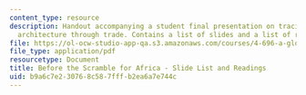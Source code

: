 ```yaml
---
content_type: resource
description: Handout accompanying a student final presentation on tracing African
  architecture through trade. Contains a list of slides and a list of required readings.
file: https://ol-ocw-studio-app-qa.s3.amazonaws.com/courses/4-696-a-global-history-of-architecture-writing-seminar-spring-2008/b9a6c7e230768c587fffb2ea6a7e744c_MIT4_696s08_project03_read.pdf
file_type: application/pdf
resourcetype: Document
title: Before the Scramble for Africa - Slide List and Readings
uid: b9a6c7e2-3076-8c58-7fff-b2ea6a7e744c
---
```

